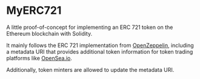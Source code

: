 # MyERC721

A little proof-of-concept for implementing an ERC 721 token on the Ethereum blockchain with Solidity.

It mainly follows the ERC 721 implementation from [OpenZeppelin](https://openzeppelin.com/contracts/), including a metadata URI that provides additional token information for token trading platforms like [OpenSea.io](https://opensea.io/).

Additionally, token minters are allowed to update the metadata URI.
